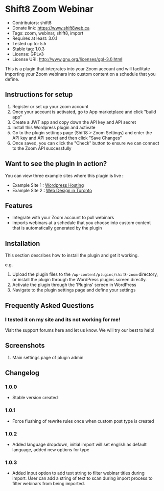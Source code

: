 # Shift8 Zoom Webinar
* Contributors: shift8
* Donate link: https://www.shift8web.ca
* Tags: zoom, webinar, shift8, import
* Requires at least: 3.0.1
* Tested up to: 5.5
* Stable tag: 1.0.3
* License: GPLv3
* License URI: http://www.gnu.org/licenses/gpl-3.0.html

This is a plugin that integrates into your Zoom account and will facilitate importing your Zoom webinars into custom content on a schedule that you define. 

## Instructions for setup 

1. Register or set up your zoom account
2. Once your account is activated, go to App marketplace and click "build app"
3. Create a JWT app and copy down the API key and API secret
6. Install this Wordpress plugin and activate
7. Go to the plugin settings page (Shift8 > Zoom Settings) and enter the API key and API secret and then click "Save Changes"
8. Once saved, you can click the "Check" button to ensure we can connect to the Zoom API successfully

## Want to see the plugin in action?

You can view three example sites where this plugin is live :

- Example Site 1 : [Wordpress Hosting](https://www.stackstar.com "Wordpress Hosting")
- Example Site 2 : [Web Design in Toronto](https://www.shift8web.ca "Web Design in Toronto")

## Features

- Integrate with your Zoom account to pull webinars
- Imports webinars at a schedule that you choose into custom content that is automatically generated by the plugin

## Installation

This section describes how to install the plugin and get it working.

e.g.

1. Upload the plugin files to the `/wp-content/plugins/shif8-zoom` directory, or install the plugin through the WordPress plugins screen directly.
2. Activate the plugin through the 'Plugins' screen in WordPress
3. Navigate to the plugin settings page and define your settings

## Frequently Asked Questions 

### I tested it on my site and its not working for me!

Visit the support forums here and let us know. We will try our best to help!

## Screenshots 

1. Main settings page of plugin admin

## Changelog 

### 1.0.0
* Stable version created

### 1.0.1
* Force flushing of rewrite rules once when custom post type is created

### 1.0.2
* Added language dropdown, initial import will set english as default language, added new options for type

### 1.0.3
* Added input option to add text string to filter webinar titles during import. User can add a string of text to scan during import process to filter webinars from being imported.
